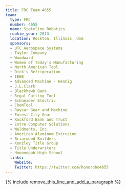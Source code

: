 ```yaml
---
title: FRC Team 4655
team:
  type: FRC
  number: 4655
  name: Stateline Robotics
  rookie_year: 2013
  location: Rockton, Illinois, USA
  sponsors:
  - UTC Aerospace Systems
  - Taylor Company
  - Woodward
  - Women of Today's Manufacturing
  - North American Tool
  - Dick's Refrigeration
  - IEEE
  - Advanced Machine - Hennig
  - J.L.Clark
  - Blackhawk Bank
  - Regal Cutting Tool
  - Schneider Electric
  - ChemTool
  - Raycar Gear and Machine
  - Forest City Gear
  - Rockford Bank and Trust
  - Entre Computer Solutions
  - Weldments, Inc.
  - American Aluminum Extrusion
  - Briarwood Builders
  - Kenzley Title Group
  - Title Underwriters
  - Hononegah High School
  links:
    Website:
    Twitter: https://twitter.com/honorobo4655
---
```


{% include remove_this_line_and_add_a_paragraph %}